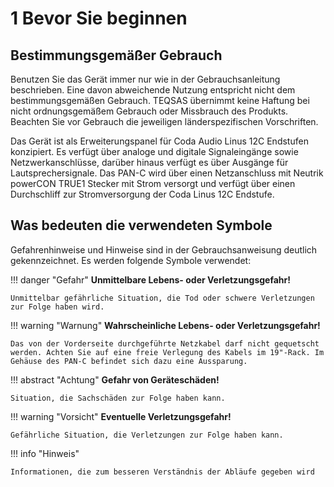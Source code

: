 # 1 Bevor Sie beginnen
##	Bestimmungsgemäßer Gebrauch
Benutzen Sie das Gerät immer nur wie in der Gebrauchsanleitung beschrieben. Eine davon abweichende Nutzung entspricht nicht dem bestimmungsgemäßen Gebrauch. TEQSAS übernimmt keine Haftung bei nicht ordnungsgemäßem Gebrauch oder Missbrauch des Produkts. Beachten Sie vor Gebrauch die jeweiligen länderspezifischen Vorschriften.

Das Gerät ist als Erweiterungspanel  für Coda Audio Linus 12C Endstufen konzipiert.  Es verfügt über analoge und digitale Signaleingänge sowie Netzwerkanschlüsse, darüber hinaus verfügt es über Ausgänge für Lautsprechersignale. Das PAN-C wird über einen Netzanschluss mit Neutrik powerCON TRUE1 Stecker  mit Strom versorgt und verfügt über einen Durchschliff zur Stromversorgung der Coda Linus 12C Endstufe. 

## Was bedeuten die verwendeten Symbole
Gefahrenhinweise und Hinweise sind in der Gebrauchsanweisung deutlich gekennzeichnet. Es werden folgende Symbole verwendet:

!!! danger "Gefahr"
    **Unmittelbare Lebens- oder Verletzungsgefahr!**

    Unmittelbar gefährliche Situation, die Tod oder schwere Verletzungen zur Folge haben wird.


!!! warning "Warnung"
    **Wahrscheinliche Lebens- oder Verletzungsgefahr!**

    Das von der Vorderseite durchgeführte Netzkabel darf nicht gequetscht werden. Achten Sie auf eine freie Verlegung des Kabels im 19"-Rack. Im Gehäuse des PAN-C befindet sich dazu eine Aussparung.

!!! abstract "Achtung"
    **Gefahr von Geräteschäden!**
    
    Situation, die Sachschäden zur Folge haben kann.

!!! warning "Vorsicht"
    **Eventuelle Verletzungsgefahr!**

    Gefährliche Situation, die Verletzungen zur Folge haben kann.


!!! info "Hinweis"

    Informationen, die zum besseren Verständnis der Abläufe gegeben wird


